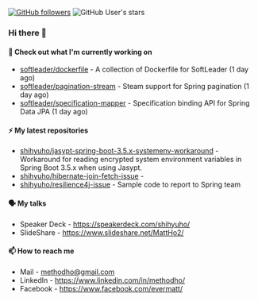 [![GitHub followers](https://img.shields.io/github/followers/shihyuho?style=social)](https://github.com/shihyuho?tab=followers)
![GitHub User's stars](https://img.shields.io/github/stars/shihyuho?style=social)

### Hi there 👋

#### 👷 Check out what I'm currently working on

- [softleader/dockerfile](https://github.com/softleader/dockerfile) - A collection of Dockerfile for SoftLeader (1 day ago)
- [softleader/pagination-stream](https://github.com/softleader/pagination-stream) - Steam support for Spring pagination (1 day ago)
- [softleader/specification-mapper](https://github.com/softleader/specification-mapper) - Specification binding API for Spring Data JPA (1 day ago)

#### ⚡ My latest repositories

- [shihyuho/jasypt-spring-boot-3.5.x-systemenv-workaround](https://github.com/shihyuho/jasypt-spring-boot-3.5.x-systemenv-workaround) - Workaround for reading encrypted system environment variables in Spring Boot 3.5.x when using Jasypt.
- [shihyuho/hibernate-join-fetch-issue](https://github.com/shihyuho/hibernate-join-fetch-issue) - 
- [shihyuho/resilience4j-issue](https://github.com/shihyuho/resilience4j-issue) - Sample code to report to Spring team

#### 🗣️ My talks

- Speaker Deck - https://speakerdeck.com/shihyuho/
- SlideShare - https://www.slideshare.net/MattHo2/

#### 📫 How to reach me

- Mail - methodho@gmail.com
- LinkedIn - https://www.linkedin.com/in/methodho/
- Facebook - https://www.facebook.com/evermatt/


